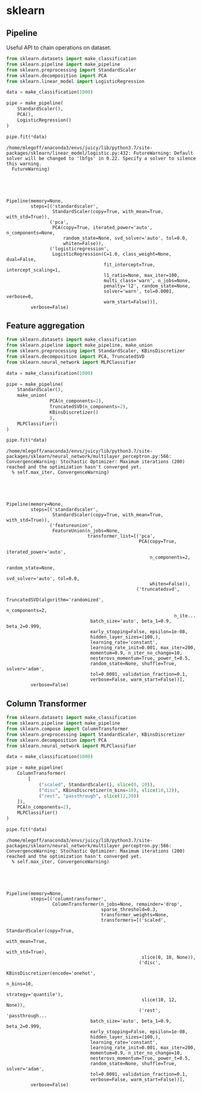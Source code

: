 # sklearn

## Pipeline

Useful API to chain operations on dataset.


```python
from sklearn.datasets import make_classification
from sklearn.pipeline import make_pipeline
from sklearn.preprocessing import StandardScaler
from sklearn.decomposition import PCA
from sklearn.linear_model import LogisticRegression

data = make_classification(1000)

pipe = make_pipeline(
    StandardScaler(),
    PCA(),
    LogisticRegression()
)

pipe.fit(*data)

```

    /home/mlegoff/anaconda3/envs/juicy/lib/python3.7/site-packages/sklearn/linear_model/logistic.py:432: FutureWarning: Default solver will be changed to 'lbfgs' in 0.22. Specify a solver to silence this warning.
      FutureWarning)





    Pipeline(memory=None,
             steps=[('standardscaler',
                     StandardScaler(copy=True, with_mean=True, with_std=True)),
                    ('pca',
                     PCA(copy=True, iterated_power='auto', n_components=None,
                         random_state=None, svd_solver='auto', tol=0.0,
                         whiten=False)),
                    ('logisticregression',
                     LogisticRegression(C=1.0, class_weight=None, dual=False,
                                        fit_intercept=True, intercept_scaling=1,
                                        l1_ratio=None, max_iter=100,
                                        multi_class='warn', n_jobs=None,
                                        penalty='l2', random_state=None,
                                        solver='warn', tol=0.0001, verbose=0,
                                        warm_start=False))],
             verbose=False)



## Feature aggregation


```python
from sklearn.datasets import make_classification
from sklearn.pipeline import make_pipeline, make_union
from sklearn.preprocessing import StandardScaler, KBinsDiscretizer
from sklearn.decomposition import PCA, TruncatedSVD
from sklearn.neural_network import MLPClassifier

data = make_classification(1000)

pipe = make_pipeline(
    StandardScaler(),
    make_union( 
                PCA(n_components=2),
                TruncatedSVD(n_components=2),
                KBinsDiscretizer()
                ),
    MLPClassifier()
)

pipe.fit(*data)
```

    /home/mlegoff/anaconda3/envs/juicy/lib/python3.7/site-packages/sklearn/neural_network/multilayer_perceptron.py:566: ConvergenceWarning: Stochastic Optimizer: Maximum iterations (200) reached and the optimization hasn't converged yet.
      % self.max_iter, ConvergenceWarning)





    Pipeline(memory=None,
             steps=[('standardscaler',
                     StandardScaler(copy=True, with_mean=True, with_std=True)),
                    ('featureunion',
                     FeatureUnion(n_jobs=None,
                                  transformer_list=[('pca',
                                                     PCA(copy=True,
                                                         iterated_power='auto',
                                                         n_components=2,
                                                         random_state=None,
                                                         svd_solver='auto', tol=0.0,
                                                         whiten=False)),
                                                    ('truncatedsvd',
                                                     TruncatedSVD(algorithm='randomized',
                                                                  n_components=2,
                                                                  n_ite...
                                   batch_size='auto', beta_1=0.9, beta_2=0.999,
                                   early_stopping=False, epsilon=1e-08,
                                   hidden_layer_sizes=(100,),
                                   learning_rate='constant',
                                   learning_rate_init=0.001, max_iter=200,
                                   momentum=0.9, n_iter_no_change=10,
                                   nesterovs_momentum=True, power_t=0.5,
                                   random_state=None, shuffle=True, solver='adam',
                                   tol=0.0001, validation_fraction=0.1,
                                   verbose=False, warm_start=False))],
             verbose=False)



## Column Transformer


```python
from sklearn.datasets import make_classification
from sklearn.pipeline import make_pipeline
from sklearn.compose import ColumnTransformer
from sklearn.preprocessing import StandardScaler, KBinsDiscretizer
from sklearn.decomposition import PCA
from sklearn.neural_network import MLPClassifier

data = make_classification(1000)

pipe = make_pipeline(
    ColumnTransformer(
        [
            ("scaled", StandardScaler(), slice(0, 10)),
            ("disc", KBinsDiscretizer(n_bins=10), slice(10,12)),
            ("rest", "passthrough", slice(12,20))
    ]), 
    PCA(n_components=2),
    MLPClassifier()
)

pipe.fit(*data)

```

    /home/mlegoff/anaconda3/envs/juicy/lib/python3.7/site-packages/sklearn/neural_network/multilayer_perceptron.py:566: ConvergenceWarning: Stochastic Optimizer: Maximum iterations (200) reached and the optimization hasn't converged yet.
      % self.max_iter, ConvergenceWarning)





    Pipeline(memory=None,
             steps=[('columntransformer',
                     ColumnTransformer(n_jobs=None, remainder='drop',
                                       sparse_threshold=0.3,
                                       transformer_weights=None,
                                       transformers=[('scaled',
                                                      StandardScaler(copy=True,
                                                                     with_mean=True,
                                                                     with_std=True),
                                                      slice(0, 10, None)),
                                                     ('disc',
                                                      KBinsDiscretizer(encode='onehot',
                                                                       n_bins=10,
                                                                       strategy='quantile'),
                                                      slice(10, 12, None)),
                                                     ('rest', 'passthrough...
                                   batch_size='auto', beta_1=0.9, beta_2=0.999,
                                   early_stopping=False, epsilon=1e-08,
                                   hidden_layer_sizes=(100,),
                                   learning_rate='constant',
                                   learning_rate_init=0.001, max_iter=200,
                                   momentum=0.9, n_iter_no_change=10,
                                   nesterovs_momentum=True, power_t=0.5,
                                   random_state=None, shuffle=True, solver='adam',
                                   tol=0.0001, validation_fraction=0.1,
                                   verbose=False, warm_start=False))],
             verbose=False)



